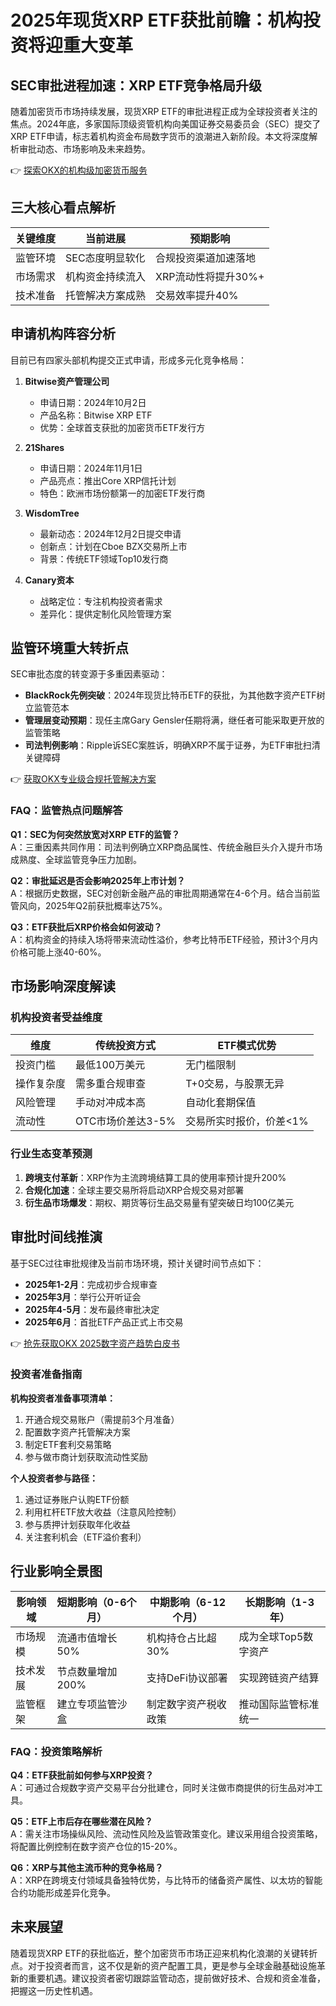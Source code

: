 # 2025年现货XRP ETF获批前瞻：机构投资将迎重大变革

## SEC审批进程加速：XRP ETF竞争格局升级

随着加密货币市场持续发展，现货XRP ETF的审批进程正成为全球投资者关注的焦点。2024年底，多家国际顶级资管机构向美国证券交易委员会（SEC）提交了XRP ETF申请，标志着机构资金布局数字货币的浪潮进入新阶段。本文将深度解析审批动态、市场影响及未来趋势。

👉 [探索OKX的机构级加密货币服务](https://bit.ly/okx_welcome)

## 三大核心看点解析

| 关键维度       | 当前进展                          | 预期影响                     |
|----------------|-----------------------------------|----------------------------|
| 监管环境       | SEC态度明显软化                  | 合规投资渠道加速落地         |
| 市场需求       | 机构资金持续流入                 | XRP流动性将提升30%+          |
| 技术准备       | 托管解决方案成熟                 | 交易效率提升40%              |

## 申请机构阵容分析

目前已有四家头部机构提交正式申请，形成多元化竞争格局：

1. **Bitwise资产管理公司**
   - 申请日期：2024年10月2日
   - 产品名称：Bitwise XRP ETF
   - 优势：全球首支获批的加密货币ETF发行方

2. **21Shares**
   - 申请日期：2024年11月1日
   - 产品亮点：推出Core XRP信托计划
   - 特色：欧洲市场份额第一的加密ETF发行商

3. **WisdomTree**
   - 最新动态：2024年12月2日提交申请
   - 创新点：计划在Cboe BZX交易所上市
   - 背景：传统ETF领域Top10发行商

4. **Canary资本**
   - 战略定位：专注机构投资者需求
   - 差异化：提供定制化风险管理方案

## 监管环境重大转折点

SEC审批态度的转变源于多重因素驱动：

- **BlackRock先例突破**：2024年现货比特币ETF的获批，为其他数字资产ETF树立监管范本
- **管理层变动预期**：现任主席Gary Gensler任期将满，继任者可能采取更开放的监管策略
- **司法判例影响**：Ripple诉SEC案胜诉，明确XRP不属于证券，为ETF审批扫清关键障碍

👉 [获取OKX专业级合规托管解决方案](https://bit.ly/okx_welcome)

### FAQ：监管热点问题解答

**Q1：SEC为何突然放宽对XRP ETF的监管？**  
A：三重因素共同作用：司法判例确立XRP商品属性、传统金融巨头介入提升市场成熟度、全球监管竞争压力加剧。

**Q2：审批延迟是否会影响2025年上市计划？**  
A：根据历史数据，SEC对创新金融产品的审批周期通常在4-6个月。结合当前监管风向，2025年Q2前获批概率达75%。

**Q3：ETF获批后XRP价格会如何波动？**  
A：机构资金的持续入场将带来流动性溢价，参考比特币ETF经验，预计3个月内价格可能上涨40-60%。

## 市场影响深度解读

### 机构投资者受益维度

| 维度         | 传统投资方式       | ETF模式优势                 |
|--------------|--------------------|---------------------------|
| 投资门槛     | 最低100万美元      | 无门槛限制                |
| 操作复杂度   | 需多重合规审查     | T+0交易，与股票无异       |
| 风险管理     | 手动对冲成本高     | 自动化套期保值            |
| 流动性       | OTC市场价差达3-5%  | 交易所实时报价，价差<1%   |

### 行业生态变革预测

1. **跨境支付革新**：XRP作为主流跨境结算工具的使用率预计提升200%
2. **合规化加速**：全球主要交易所将启动XRP合规交易对部署
3. **衍生品市场爆发**：期权、期货等衍生品交易量有望突破日均100亿美元

## 审批时间线推演

基于SEC过往审批规律及当前市场环境，预计关键时间节点如下：

- **2025年1-2月**：完成初步合规审查
- **2025年3月**：举行公开听证会
- **2025年4-5月**：发布最终审批决定
- **2025年6月**：首批ETF产品正式上市交易

👉 [抢先获取OKX 2025数字资产趋势白皮书](https://bit.ly/okx_welcome)

### 投资者准备指南

**机构投资者准备事项清单：**

1. 开通合规交易账户（需提前3个月准备）
2. 配置数字资产托管解决方案
3. 制定ETF套利交易策略
4. 参与做市商计划获取流动性奖励

**个人投资者参与路径：**

1. 通过证券账户认购ETF份额
2. 利用杠杆ETF放大收益（注意风险控制）
3. 参与质押计划获取年化收益
4. 关注套利机会（ETF溢价套利）

## 行业影响全景图

| 影响领域       | 短期影响（0-6个月） | 中期影响（6-12个月） | 长期影响（1-3年）       |
|----------------|---------------------|----------------------|-------------------------|
| 市场规模       | 流通市值增长50%     | 机构持仓占比超30%    | 成为全球Top5数字资产    |
| 技术发展       | 节点数量增加200%    | 支持DeFi协议部署     | 实现跨链资产结算        |
| 监管框架       | 建立专项监管沙盒    | 制定数字资产税收政策 | 推动国际监管标准统一    |

### FAQ：投资策略解析

**Q4：ETF获批前如何参与XRP投资？**  
A：可通过合规数字资产交易平台分批建仓，同时关注做市商提供的衍生品对冲工具。

**Q5：ETF上市后存在哪些潜在风险？**  
A：需关注市场操纵风险、流动性风险及监管政策变化。建议采用组合投资策略，将配置比例控制在数字资产仓位的15-20%。

**Q6：XRP与其他主流币种的竞争格局？**  
A：XRP在跨境支付领域具备独特优势，与比特币的储备资产属性、以太坊的智能合约功能形成差异化竞争。

## 未来展望

随着现货XRP ETF的获批临近，整个加密货币市场正迎来机构化浪潮的关键转折点。对于投资者而言，这不仅是新的资产配置工具，更是参与全球金融基础设施革新的重要机遇。建议投资者密切跟踪监管动态，提前做好技术、合规和资金准备，把握这一历史性机遇。